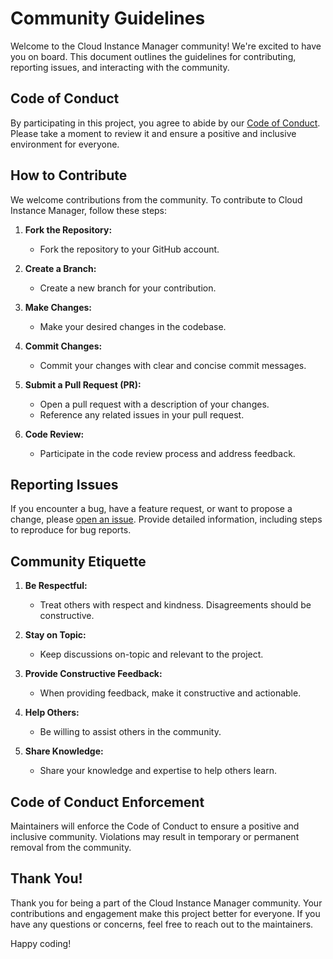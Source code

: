 # Community Guidelines

Welcome to the Cloud Instance Manager community! We're excited to have you on board. This document outlines the guidelines for contributing, reporting issues, and interacting with the community.

## Code of Conduct

By participating in this project, you agree to abide by our [Code of Conduct](CODE_OF_CONDUCT.md). Please take a moment to review it and ensure a positive and inclusive environment for everyone.

## How to Contribute

We welcome contributions from the community. To contribute to Cloud Instance Manager, follow these steps:

1. **Fork the Repository:**
   - Fork the repository to your GitHub account.

2. **Create a Branch:**
   - Create a new branch for your contribution.

3. **Make Changes:**
   - Make your desired changes in the codebase.

4. **Commit Changes:**
   - Commit your changes with clear and concise commit messages.

5. **Submit a Pull Request (PR):**
   - Open a pull request with a description of your changes.
   - Reference any related issues in your pull request.

6. **Code Review:**
   - Participate in the code review process and address feedback.

## Reporting Issues

If you encounter a bug, have a feature request, or want to propose a change, please [open an issue](../../issues). Provide detailed information, including steps to reproduce for bug reports.

## Community Etiquette

1. **Be Respectful:**
   - Treat others with respect and kindness. Disagreements should be constructive.

2. **Stay on Topic:**
   - Keep discussions on-topic and relevant to the project.

3. **Provide Constructive Feedback:**
   - When providing feedback, make it constructive and actionable.

4. **Help Others:**
   - Be willing to assist others in the community.

5. **Share Knowledge:**
   - Share your knowledge and expertise to help others learn.

## Code of Conduct Enforcement

Maintainers will enforce the Code of Conduct to ensure a positive and inclusive community. Violations may result in temporary or permanent removal from the community.

## Thank You!

Thank you for being a part of the Cloud Instance Manager community. Your contributions and engagement make this project better for everyone. If you have any questions or concerns, feel free to reach out to the maintainers.

Happy coding!
